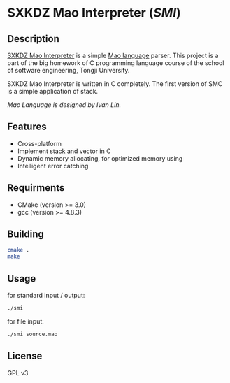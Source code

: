 # SXKDZ Mao Interpreter (*SMI*)
## Description
[SXKDZ Mao Interpreter](https://GitHub.com/SXKDZ/mao_interpreter) is a simple [Mao language](https://GitHub.com/SXKDZ/mao_interpreter/blob/master/Requirement/Requirements.pdf) parser. This project is a part of the big homework of C programming language course of the school of software engineering, Tongji University.

SXKDZ Mao Interpreter is written in C completely. The first version of SMC is a simple application of stack.

*Mao Language is designed by Ivan Lin.*

## Features
* Cross-platform
* Implement stack and vector in C
* Dynamic memory allocating, for optimized memory using
* Intelligent error catching

## Requirments
* CMake (version >= 3.0)
* gcc (version >= 4.8.3)

## Building
``` bash
cmake .
make
```

## Usage
for standard input / output:

``` bash
./smi
```

for file input:

``` bash
./smi source.mao
```

## License
GPL v3
